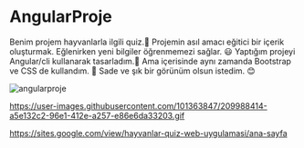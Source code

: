 # AngularProje
Benim projem hayvanlarla ilgili quiz.:dog:
Projemin asıl amacı eğitici bir içerik oluşturmak. Eğlenirken yeni bilgiler öğrenmemezi sağlar. :smiley:
Yaptığım projeyi Angular/cli kullanarak tasarladım.:star2: Ama içerisinde aynı zamanda Bootstrap ve CSS de kullandım. :star2:
Sade ve şık bir görünüm olsun istedim. :blush:

![angularproje](https://user-images.githubusercontent.com/101363847/209996263-95400031-433d-4511-8cc1-d3929659f776.gif)


https://user-images.githubusercontent.com/101363847/209988414-a5e132c2-96e1-412e-a257-e86e6da33203.gif

https://sites.google.com/view/hayvanlar-quiz-web-uygulamasi/ana-sayfa  

